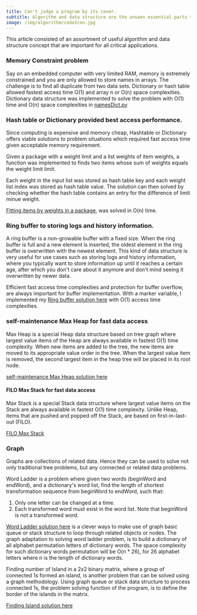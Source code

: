 ```yaml
---
title: Can't judge a program by its cover.
subtitle: Algorithm and data structure are the unseen essential parts that make a good performing application.
image: /img/algorithm/codeIcon.jpg
---
```

This article consisted of an assortment of useful algorithm and data structure concept that are important for all critical applications.

### Memory Constraint problem
Say on an embedded computer with very limited RAM, memory is extremely constrained and you are only allowed to store names in arrays. The challenge is to find all duplicate from two data sets. Dictionary or hash table allowed fastest access time O(1) and array n or O(n) space complexities. Dictionary data structure was implemented to solve the problem with O(1) time and O(n) space complexities in [namesDict.py](https://github.com/cocoisland/Sprint-Challenge--Data-Structures-Python/blob/master/names/nameDict.py)

### Hash table or Dictionary provided best access performance.
Since computing is expensive and memory cheap, Hashtable or Dictionary offers viable solutions to problem situations which required fast access time given acceptable memory requirement. 

Given a package with a weight limit and a list weights of item weights, a function was implemented to finds two items whose sum of weights equals the weight limit limit.

Each weight in the input list was stored as hash table key and each weight list index was stored as hash table value. The solution can then solved by checking whether the hash table contains an entry for the difference of limit minue weight.

[Fitting items by weights in a package](https://github.com/cocoisland/Sprint-Challenge--Hash-BC/blob/master/hashtables/ex1/ex1.py), was solved in O(n) time.

### Ring buffer to storing logs and history information.
A ring buffer is a non-growable buffer with a fixed size. When the ring buffer is full and a new element is inserted, the oldest element in the ring buffer is overwritten with the newest element. This kind of data structure is very useful for use cases such as storing logs and history information, where you typically want to store information up until it reaches a certain age, after which you don't care about it anymore and don't mind seeing it overwritten by newer data.

Efficient fast access time complexities and protection for buffer overflow, are always important for buffer implementation. With a marker variable, I implemented my [Ring buffer solution here](https://github.com/cocoisland/Sprint-Challenge--Data-Structures-Python/blob/master/ring_buffer/ring_buffer.py) with O(1) access time complexities.

### self-maintenance Max Heap for fast data access
Max Heap is a special Heap data structure based on tree graph where largest value items of the Heap are always available in fastest O(1) time complexity. When new items are added to the tree, the new items are moved to its appropriate value order in the tree. When the largest value item is removed, the second largest item in the heap tree will be placed in its root node.

[self-maintenance Max Heap solution here](https://github.com/cocoisland/Data-Structures/blob/tony-tia/heap/max_heap.py)

#### FILO Max Stack for fast data access
Max Stack is a special Stack data structure where largest value items on the Stack are always available in fastest O(1) time complexity. Unlike Heap, items that are pushed and popped off the Stack, are based on first-in-last-out (FILO).

[FILO Max Stack](https://github.com/cocoisland/Algorithms/blob/tony-tia/misc/maxStack.py)

### Graph
Graphs are collections of related data. Hence they can be used to solve not only traditional tree problems, but any connected or related data problems.

Word Ladder is a problem where given two words (beginWord and endWord), and a dictionary's word list, find the length of shortest transformation sequence from beginWord to endWord, such that: 
1. Only one letter can be changed at a time.
2. Each transformed word must exist in the word list. Note that beginWord is not a transformed word.

[Word Ladder solution here](https://github.com/cocoisland/Graphs/blob/master/projects/graph_problem/wordLadder.py) is a clever ways to make use of graph basic queue or stack structure to loop through related objects or nodes. The graph adaptation to solving word ladder problem, is to build a dictionary of all alphabet permutation letters of dictionary words. The space complexity for such dictionary words permutation will be O(n * 26), for 26 alphabet letters where n is the length of dictionary words.

Finding number of Island in a 2x2 binary matrix, where a group of connected 1s formed an island, is another problem that can be solved using a graph methodology. Using graph queue or stack data structure to process connected 1s, the problem solving function of the program, is to define the border of the islands in the matrix.

[Finding Island solution here](https://github.com/cocoisland/Graphs/blob/master/projects/graph_problem/island.py)


